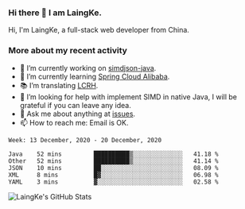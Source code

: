 ### Hi there 👋 I am LaingKe.

Hi, I'm LaingKe, a full-stack web developer from China.

### More about my recent activity

- 🔭 I’m currently working on [simdjson-java](https://github.com/laingke/simdjson-java).
- 🌱 I’m currently learning [Spring Cloud Alibaba](https://github.com/alibaba/spring-cloud-alibaba).
- :books: I’m translating [LCRH](https://github.com/LCTT/LCRH).
- 🤔 I’m looking for help with implement SIMD in native Java, I will be grateful if you can leave any idea.
- 💬 Ask me about anything at [issues](https://github.com/laingke/laingke/issues).
- 📫 How to reach me: Email is OK.

<!--START_SECTION:waka-->
```text
Week: 13 December, 2020 - 20 December, 2020

Java    52 mins         ██████████▒░░░░░░░░░░░░░░   41.18 % 
Other   52 mins         ██████████▒░░░░░░░░░░░░░░   41.14 % 
JSON    10 mins         ██░░░░░░░░░░░░░░░░░░░░░░░   08.09 % 
XML     8 mins          █▓░░░░░░░░░░░░░░░░░░░░░░░   06.98 % 
YAML    3 mins          ▓░░░░░░░░░░░░░░░░░░░░░░░░   02.58 % 
```
<!--END_SECTION:waka-->

![LaingKe's GitHub Stats](https://github-readme-stats.vercel.app/api?username=laingke&show_icons=true&theme=nightowl&count_private=true)
